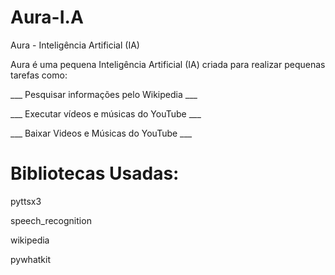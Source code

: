 # Aura-I.A
 Aura - Inteligência Artificial (IA)

 Aura é uma pequena Inteligência Artificial (IA)
 criada para realizar pequenas tarefas como:

___ Pesquisar informações pelo Wikipedia ___

___ Executar vídeos e músicas do YouTube ___

___ Baixar Videos e Músicas do YouTube ___

# Bibliotecas Usadas:
pyttsx3

speech_recognition

wikipedia

pywhatkit